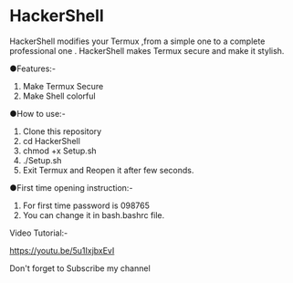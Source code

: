 # HackerShell
HackerShell modifies your Termux ,from a simple one to a complete professional one . HackerShell makes Termux secure and make it stylish.

●Features:-
1) Make Termux Secure
2) Make Shell colorful 

●How to use:-
1) Clone this repository 
2) cd HackerShell
3) chmod +x Setup.sh
4) ./Setup.sh
5) Exit Termux and Reopen it after few seconds.

●First time opening instruction:-
1) For first time password is 098765
2) You can change it in bash.bashrc file.

Video Tutorial:-

https://youtu.be/5u1IxjbxEvI

Don't forget to Subscribe my channel
